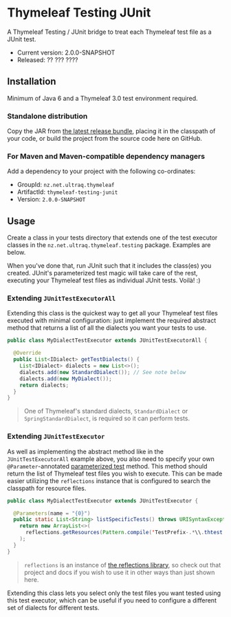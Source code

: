
Thymeleaf Testing JUnit
=======================

A Thymeleaf Testing / JUnit bridge to treat each Thymeleaf test file as a JUnit
test.

 - Current version: 2.0.0-SNAPSHOT
 - Released: ?? ??? ????


Installation
------------

Minimum of Java 6 and a Thymeleaf 3.0 test environment required.

### Standalone distribution
Copy the JAR from [the latest release bundle](https://github.com/ultraq/thymeleaf-testing-junit/releases),
placing it in the classpath of your code, or build the project from the source
code here on GitHub.

### For Maven and Maven-compatible dependency managers
Add a dependency to your project with the following co-ordinates:

 - GroupId: `nz.net.ultraq.thymeleaf`
 - ArtifactId: `thymeleaf-testing-junit`
 - Version: `2.0.0-SNAPSHOT`


Usage
-----

Create a class in your tests directory that extends one of the test executor
classes in the `nz.net.ultraq.thymeleaf.testing` package.  Examples are below.

When you've done that, run JUnit such that it includes the class(es) you created.
JUnit's parameterized test magic will take care of the rest, executing your
Thymeleaf test files as individual JUnit tests.  Voilà! :)

### Extending `JUnitTestExecutorAll`

Extending this class is the quickest way to get all your Thymeleaf test files
executed with minimal configuration: just implement the required abstract method
that returns a list of all the dialects you want your tests to use.

```java
public class MyDialectTestExecutor extends JUnitTestExecutorAll {

  @Override
  public List<IDialect> getTestDialects() {
    List<IDialect> dialects = new List<>();
    dialects.add(new StandardDialect()); // See note below
    dialects.add(new MyDialect());
    return dialects;
  }
}
```

> One of Thymeleaf's standard dialects, `StandardDialect` or `SpringStandardDialect`,
> is required so it can perform tests.

### Extending `JUnitTestExecutor`

As well as implementing the abstract method like in the `JUnitTestExecutorAll`
example above, you also need to specify your own `@Parameter`-annotated
[parameterized test](https://github.com/junit-team/junit/wiki/Parameterized-tests)
method.  This method should return the list of Thymeleaf test files you wish to
execute.  This can be made easier utilizing the `reflections` instance that is
configured to search the classpath for resource files.

```java
public class MyDialectTestExecutor extends JUnitTestExecutor {

  @Parameters(name = "{0}")
  public static List<String> listSpecificTests() throws URISyntaxException {
    return new ArrayList<>(
      reflections.getResources(Pattern.compile('TestPrefix-.*\\.thtest'))
    );
  }
}
```

> `reflections` is an instance of [the reflections library](https://github.com/ronmamo/reflections),
> so check out that project and docs if you wish to use it in other ways than
> just shown here.

Extending this class lets you select only the test files you want tested using
this test executor, which can be useful if you need to configure a different set
of dialects for different tests.
